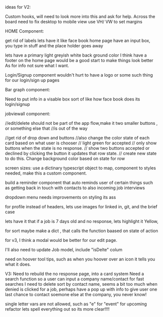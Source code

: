 ideas for V2:

Custom hooks, will need to look more into this and ask for help. 
Across the board need to fix desktop to mobile view use VH/ VW to set margins


HOME Component:

get rid of labels
lets have it like face book home page
have an input box, you type in stuff and the place holder goes away

lets have a primary light greyish white back ground color
I think have a footer on the home page would be a good start to make things look better
As for info not sure what I want.

Login/Signup component
wouldn't hurt to have a logo or some such thing for our login/sign up pages

Bar graph component:

Need to put info in a visable box sort of like how face book does its login/signup

jobviewall component:

//edit/delete should not be part of the app flow,make it two smaller buttons , or something else that
//is out of the way

//get rid of drop down and buttons
//also change the color state of each card based on what user is chooser
// light green for accepted
// only show buttons when the state is no response.
//    show two buttons accepted or declined by clicking the button it updates that row state.
//      create new state to do this.  Change background color based on state for row

screen sizes:
use a dictinary typescript object to map, component to styles needed, make this a custom
component.


build a reminder component that auto reminds  user of certain things such as getting back in touch with contacts
to also incoming job interviews

dropdown menu needs improvements on styling its ass


for profile instead of headers, lets use images for linked in, git, and the brief case

lets have it that if a job is 7 days old and no response, lets highlight it Yellow, 

for sort maybe make a dict , that calls the function baased on state of action

for v3, I think a modal would be better for our edit page.

I'll also need to update Job model, include "isDelte" colum

need on hoover tool tips, such as when you hoover over an icon it tells you what it does.


 V3:
 Need to rebuild the no response page, into a card system
 Need a search function so a user can input a company name/contact for fast searches
 I need to delete sort by contact name, seems a bit too much
 when denied is clicked for a job, perhaps have a pop up with info to give user one last 
 chance to contact soemone else at the company, you never know!
 

single letter vars are not allowed, such as "e" for "event" for upcoming refactor lets
spell everything out so its more clear!!!!